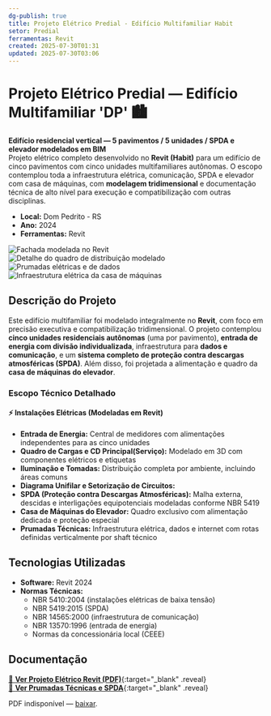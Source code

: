 ```yaml
---
dg-publish: true
title: Projeto Elétrico Predial - Edifício Multifamiliar Habit
setor: Predial
ferramentas: Revit
created: 2025-07-30T01:31
updated: 2025-07-30T03:06
---
```


# Projeto Elétrico Predial — Edifício Multifamiliar 'DP' 🏙️

**Edifício residencial vertical — 5 pavimentos / 5 unidades / SPDA e elevador modelados em BIM**  
Projeto elétrico completo desenvolvido no **Revit (Habit)** para um edifício de cinco pavimentos com cinco unidades multifamiliares autônomas. O escopo contemplou toda a infraestrutura elétrica, comunicação, SPDA e elevador com casa de máquinas, com **modelagem tridimensional** e documentação técnica de alto nível para execução e compatibilização com outras disciplinas.

- **Local:** Dom Pedrito - RS
- **Ano:** 2024  
- **Ferramentas:** Revit  

<div class="project-gallery reveal">
  <img src="/assets/imagens/capa_thumb.jpg_dom-pedrito.jpg" alt="Fachada modelada no Revit" class="gallery-thumb" loading="lazy">
  <img src="/assets/imagens/quadro_cd_thumb.jpg_dom-pedrito.jpg" alt="Detalhe do quadro de distribuição modelado" class="gallery-thumb" loading="lazy">
  <img src="/assets/imagens/prumadas_thumb.jpg_dom-pedrito.jpg" alt="Prumadas elétricas e de dados" class="gallery-thumb" loading="lazy">
  <img src="/assets/imagens/elevador_thumb.jpg_dom-pedrito.jpg" alt="Infraestrutura elétrica da casa de máquinas" class="gallery-thumb" loading="lazy">
</div>

## Descrição do Projeto

Este edifício multifamiliar foi modelado integralmente no **Revit**, com foco em precisão executiva e compatibilização tridimensional. O projeto contemplou **cinco unidades residenciais autônomas** (uma por pavimento), **entrada de energia com divisão individualizada**, infraestrutura para **dados e comunicação**, e um **sistema completo de proteção contra descargas atmosféricas (SPDA)**. Além disso, foi projetada a alimentação e quadro da **casa de máquinas do elevador**.

### Escopo Técnico Detalhado

#### ⚡ Instalações Elétricas (Modeladas em Revit)
- **Entrada de Energia:** Central de medidores com alimentações independentes para as cinco unidades
- **Quadro de Cargas e CD Principal(Serviço):** Modelado em 3D com componentes elétricos e etiquetas
- **Iluminação e Tomadas:** Distribuição completa por ambiente, incluindo áreas comuns
- **Diagrama Unifilar e Setorização de Circuitos:** 
- **SPDA (Proteção contra Descargas Atmosféricas):** Malha externa, descidas e interligações equipotenciais modeladas conforme NBR 5419
- **Casa de Máquinas do Elevador:** Quadro exclusivo com alimentação dedicada e proteção especial
- **Prumadas Técnicas:** Infraestrutura elétrica, dados e internet com rotas definidas verticalmente por shaft técnico

## Tecnologias Utilizadas

- **Software:** Revit 2024  
- **Normas Técnicas:**  
  - NBR 5410:2004 (instalações elétricas de baixa tensão)  
  - NBR 5419:2015 (SPDA)  
  - NBR 14565:2000 (infraestrutura de comunicação)  
  - NBR 13570:1996 (entrada de energia)  
  - Normas da concessionária local (CEEE)


## Documentação

[📄 **Ver Projeto Elétrico Revit (PDF)**](/assets/pdfs/habit_2024_eletrico.pdf_dom-pedrito.pdf){:target="_blank" .reveal}  
[📄 **Ver Prumadas Técnicas e SPDA**](/assets/pdfs/habit_2024_prumadas_spda.pdf_dom-pedrito.pdf){:target="_blank" .reveal}

<div class="pdf-container reveal">
  <object data="/assets/pdfs/habit_2024_eletrico.pdf#toolbar=0"
          type="application/pdf" width="100%" height="500">
    <p>PDF indisponível — <a href="/assets/pdfs/habit_2024_eletrico.pdf" target="_blank">baixar</a>.</p>
  </object>
</div>
